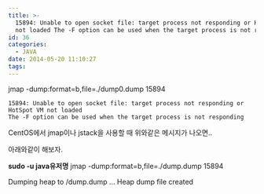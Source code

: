 ```yaml
---
title: >-
  15894: Unable to open socket file: target process not responding or HotSpot VM
  not loaded The -F option can be used when the target process is not responding
id: 36
categories:
  - JAVA
date: 2014-05-20 11:10:27
tags:
---
```


jmap -dump:format=b,file=./dump0.dump 15894

```
15894: Unable to open socket file: target process not responding or HotSpot VM not loaded
The -F option can be used when the target process is not responding
```

CentOS에서 jmap이나 jstack을 사용할 때 위와같은 메시지가 나오면..

아래와같이 해보자.

**sudo -u java유저명** jmap -dump:format=b,file=./dump.dump 15894

Dumping heap to /dump.dump ...
Heap dump file created